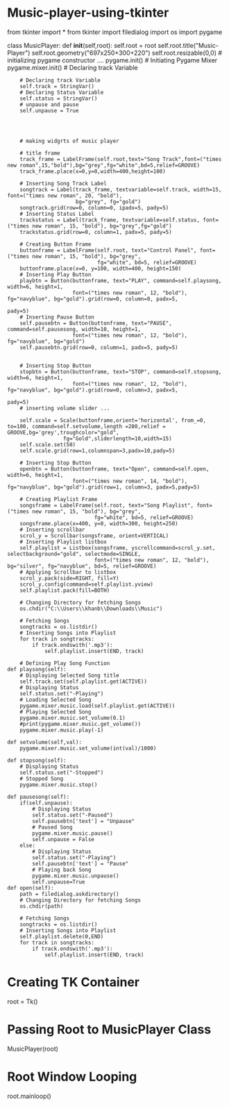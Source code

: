 # Music-player-using-tkinter

from tkinter import *
from tkinter import filedialog
import os
import pygame


class MusicPlayer:
    def __init__(self,root):
        self.root = root
        self.root.title("Music-Player")
        self.root.geometry("697x250+300+220")
        self.root.resizable(0,0)
        # initializing pygame constructor ....
        pygame.init()
        # Initiating Pygame Mixer
        pygame.mixer.init()
        # Declaring track Variable

        # Declaring track Variable
        self.track = StringVar()
        # Declaring Status Variable
        self.status = StringVar()
        # unpause and pause
        self.unpause = True




        # making widgrts of music player

        # title frame
        track_frame = LabelFrame(self.root,text="Song Track",font=("times new roman",15,"bold"),bg="grey",fg="white",bd=5,relief=GROOVE)
        track_frame.place(x=0,y=0,width=400,height=100)

        # Inserting Song Track Label
        songtrack = Label(track_frame, textvariable=self.track, width=15, font=("times new roman", 20, "bold"),
                          bg="grey", fg="gold")
        songtrack.grid(row=0, column=0, ipadx=5, pady=5)
        # Inserting Status Label
        trackstatus = Label(track_frame, textvariable=self.status, font=("times new roman", 15, "bold"), bg="grey",fg="gold")
        trackstatus.grid(row=0, column=1, padx=5, pady=5)

        # Creating Button Frame
        buttonframe = LabelFrame(self.root, text="Control Panel", font=("times new roman", 15, "bold"), bg="grey",
                                 fg="white", bd=5, relief=GROOVE)
        buttonframe.place(x=0, y=100, width=400, height=150)
        # Inserting Play Button
        playbtn = Button(buttonframe, text="PLAY", command=self.playsong, width=6, height=1,
                         font=("times new roman", 12, "bold"), fg="navyblue", bg="gold").grid(row=0, column=0, padx=5,
                                                                                              pady=5)
        # Inserting Pause Button
        self.pausebtn = Button(buttonframe, text="PAUSE", command=self.pausesong, width=10, height=1,
                         font=("times new roman", 12, "bold"), fg="navyblue", bg="gold")
        self.pausebtn.grid(row=0, column=1, padx=5, pady=5)


        # Inserting Stop Button
        stopbtn = Button(buttonframe, text="STOP", command=self.stopsong, width=6, height=1,
                         font=("times new roman", 12, "bold"), fg="navyblue", bg="gold").grid(row=0, column=3, padx=5,
                                                                                              pady=5)
        # inserting volume slider ...

        self.scale = Scale(buttonframe,orient='horizontal', from_=0, to=100, command=self.setvolume,length =280,relief = GROOVE,bg='grey',troughcolor="gold",
                      fg="Gold",sliderlength=10,width=15)
        self.scale.set(50)
        self.scale.grid(row=1,columnspan=3,padx=10,pady=5)

        # Inserting Stop Button
        openbtn = Button(buttonframe, text="Open", command=self.open, width=6, height=1,
                         font=("times new roman", 14, "bold"), fg="navyblue", bg="gold").grid(row=1, column=3, padx=5,pady=5)

        # Creating Playlist Frame
        songsframe = LabelFrame(self.root, text="Song Playlist", font=("times new roman", 15, "bold"), bg="grey",
                                fg="white", bd=5, relief=GROOVE)
        songsframe.place(x=400, y=0, width=300, height=250)
        # Inserting scrollbar
        scrol_y = Scrollbar(songsframe, orient=VERTICAL)
        # Inserting Playlist listbox
        self.playlist = Listbox(songsframe, yscrollcommand=scrol_y.set, selectbackground="gold", selectmode=SINGLE,
                                font=("times new roman", 12, "bold"), bg="silver", fg="navyblue", bd=5, relief=GROOVE)
        # Applying Scrollbar to listbox
        scrol_y.pack(side=RIGHT, fill=Y)
        scrol_y.config(command=self.playlist.yview)
        self.playlist.pack(fill=BOTH)

        # Changing Directory for fetching Songs
        os.chdir("C:\\Users\\khanb\\Downloads\\Music")

        # Fetching Songs
        songtracks = os.listdir()
        # Inserting Songs into Playlist
        for track in songtracks:
            if track.endswith('.mp3'):
                self.playlist.insert(END, track)

        # Defining Play Song Function
    def playsong(self):
        # Displaying Selected Song title
        self.track.set(self.playlist.get(ACTIVE))
        # Displaying Status
        self.status.set("-Playing")
        # Loading Selected Song
        pygame.mixer.music.load(self.playlist.get(ACTIVE))
        # Playing Selected Song
        pygame.mixer.music.set_volume(0.1)
        #print(pygame.mixer.music.get_volume())
        pygame.mixer.music.play(-1)

    def setvolume(self,val):
        pygame.mixer.music.set_volume(int(val)/1000)

    def stopsong(self):
        # Displaying Status
        self.status.set("-Stopped")
        # Stopped Song
        pygame.mixer.music.stop()

    def pausesong(self):
        if(self.unpause):
            # Displaying Status
            self.status.set("-Paused")
            self.pausebtn['text'] = "Unpause"
            # Paused Song
            pygame.mixer.music.pause()
            self.unpause = False
        else:
            # Displaying Status
            self.status.set("-Playing")
            self.pausebtn['text'] = "Pause"
            # Playing back Song
            pygame.mixer.music.unpause()
            self.unpause=True
    def open(self):
        path = filedialog.askdirectory()
        # Changing Directory for fetching Songs
        os.chdir(path)

        # Fetching Songs
        songtracks = os.listdir()
        # Inserting Songs into Playlist
        self.playlist.delete(0,END)
        for track in songtracks:
            if track.endswith('.mp3'):
                self.playlist.insert(END, track)




# Creating TK Container
root = Tk()
# Passing Root to MusicPlayer Class
MusicPlayer(root)
# Root Window Looping
root.mainloop()
